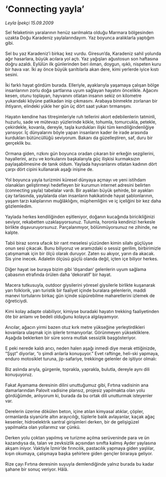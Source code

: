 # ‘Connecting yayla’

*Leyla İpekçi 15.09.2009*

<div class="taraf_structure_2col_1zq">
<div class="margen_n">



 <p>Sel felaketinin yaralarının henüz sarılmakta olduğu Marmara bölgesinden uzakta Doğu Karadeniz yaylalarındayım. Yaz boyunca aralıklarla yaptığım gibi. <br/><br/>Sel bu yaz Karadeniz’i birkaç kez vurdu. Giresun’da, Karadeniz sahil yolunda ağır hasarlara, büyük acılara yol açtı. Yaz yağışları ağustosun son haftasına doğru azaldı. Eylülün ilk günlerinden beri ılıman, doygun, ışıklı, nispeten kuru bir hava var. İki ay önce büyük şarıltılarla akan dere, kimi yerlerde iyice kıstı sesini. <br/><br/>İki farklı hayat gördüm burada. Elleriyle, ayaklarıyla yaşamaya çalışan bölge insanlarının zorlu doğa şartlarına uyum sağlayan hayatını öncelikle. Ağacını kesen, otunu toplayan, hayvanını otlatan insanın sekiz on kilometre yukarıdaki köyüne patikadan inip çıkmasını. Arabaya binmekte zorlanan bir ihtiyarın, elindeki yükle her gün üç dört saat yukarı tırmanışını. <br/><br/>Hayatın kendine has titreşimleriyle ruh tellerini akort edebilenlerin tatminli, huzurlu, sade ve mütevazı yüzlerinde kökle, tohumla, tomurcukla, petekle, çekirdekle, kovanla, dereyle, taşla kurdukları ilişki tüm kendiliğindenliğiye yansıyor. İç dünyalarını böyle yapan insanların kader ile irade arasında kurdukları bütüncüllüğü seviyorum. Bakanı da güzelleştiren, saf, duru bir gerçeklik bu. <br/><br/>Ormana giden, rızkını gün boyunca oradan çıkaran bir erkeğin sezgilerini, hayallerini, arzu ve korkularını başkalarıyla güç ilişkisi kurmaksızın paylaşabilmesine de tanık oldum. Yaylada hayvanlarını otlatan kadının dört çarpı dört cipini kullanarak aşağı inişine de. <br/><br/>Yol boyunca yayla turizmini küresel dünyaya açmayı ve yeni istihdam olanakları geliştirmeyi hedefleyen bir kurumun internet adresini belirten (connecting yayla) tabelalar vardı. Bir ayakları büyük şehirde, bir ayakları çay tarlasında, yaylalarda olan insanların hakikatinde hayat şablonlarının, yaşam tarzı kalıplarının muğlâklığını, müphemliğini ve iç içeliğini bir kez daha gözlemledim. <br/><br/>Yaylada herkes kendiliğinden eşitleniyor, doğanın kucağında biricikliğinizi seviyor, rekabetten uzaklaşıyorsunuz. Tulumla, horonla kendinizi herkesle birlikte dışavuruyorsunuz. Parçalanmıyor, bölünmüyorsunuz ne zihinde, ne kalpte. <br/><br/>Tabii biraz sonra ufacık bir rant meselesi yüzünden kimin silahı güçlüyse onun sesi çıkacak. Bunu biliyoruz ve aramızdaki o sessiz gerilim, birbirimizle çatışmamak için bir ölçü olarak duruyor. Zaten su akıyor, yarın da akacak. Sis yine inecek. Adaletin ölçüsü güçlü olanda değil, içten içe biliyor herkes. <br/><br/>Diğer hayat ise buraya bizim gibi ‘dışarıdan’ gelenlerin uyum sağlama çabasının etrafında örülen daha ‘dekoratif’ bir hayat. <br/><br/>Macera tutkusuyla, outdoor giysilerini yöresel giysilerle birlikte kuşanarak yarı folklorik, yarı turistik bir faaliyet içinde buralara gelenlerin, maddi manevi tortularını birkaç gün içinde süpürebilme maharetlerini izlemek de öğreticiydi. <br/><br/>Kimi kolay adapte olabiliyor, kimiyse buradaki hayatın trekking faaliyetinden öte bir anlamı ve bedeli olduğunu kolayca algılayamıyor. <br/><br/>Arıcılar, ağacın yirmi bazen otuz kırk metre yükseğine yerleştirdikleri kovanlara ulaşmak için iplerle tırmanıyorlar. Görünmeyen yüksekliklere. Aşağıda beklerken bir süre sonra mutlak sessizlik başgösteriyor. <br/><br/>E peki nerede kaldı arıcı, neden halen aşağı inmedi diye merak ettiğinizde, “Şşşt” diyorlar, “o şimdi arılarla konuşuyor.” Evet raftinge, heli-ski yapmaya, enduro motosiklet turuna, jip-safariye, trekkinge gelenler de işitiyor olmalı: <br/><br/>Biz aslında arıyla, gürgenle, toprakla, yaprakla, bulutla, dereyle aynı dili konuşuyoruz. <br/><br/>Fakat Ayamama deresinin dilini unuttuğumuz gibi, Fırtına vadisinin ana damarlarından Palovit vadisine plansız, projesiz yapılmakta olan yolu gördüğümde, anlıyorum ki, burada da bu ortak dili unutturmak isteyenler var. <br/><br/>Derelerin üzerine dökülen beton, içine atılan kimyasal atıklar, çöpler, ormanlarda siyanürle altın arayıcılığı, tüplerle balık avlayanlar, kaçak ağaç kesenler, hidroelektrik santral girişimleri derken, bir de gelişigüzel yapılmakta olan yollarımız var çünkü. <br/><br/>Derken yolu çoktan yapılmış ve turizme açılma serüveninde para ve ün kazandıysa da, talan ve zevksizlik açısından sınıfta kalmış Ayder yaylasına akşam iniyor. Vaktiyle İzmir’de fırıncılık, pastacılık yapmaya giden yaşlılar, kışın okumaya, çalışmaya başka şehirlere giden gençler biraraya geliyor. <br/><br/>Rize çayı Fırtına deresinin suyuyla demlendiğinde yalnız burada bu kadar şahane bir sonuç veriyor. Hâlâ.</p>
<br/>
<br/>
<br/>



<br/>


<div id="taraf_not">
</div>

</div>


</div>
